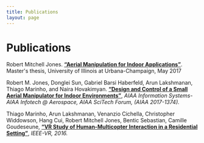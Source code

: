 ```yaml
---
title: Publications
layout: page
---
```

# Publications

Robert Mitchell Jones. [**“Aerial Manipulation for Indoor Applications”**][3]. Master's thesis, University of Illinois at Urbana-Champaign, May 2017

Robert M. Jones, Donglei Sun, Gabriel Barsi Haberfeld, Arun Lakshmanan, Thiago Marinho, and Naira Hovakimyan. [**“Design and Control of a Small Aerial Manipulator for Indoor Environments”**][1], *AIAA Information Systems-AIAA Infotech @ Aerospace, AIAA SciTech Forum, (AIAA 2017-1374).*

Thiago Marinho, Arun Lakshmanan, Venanzio Cichella, Christopher Widdowson, Hang Cui, Robert Mitchell Jones, Bentic Sebastian, Camille Goudeseune, [**“VR Study of Human-Multicopter Interaction in a Residential Setting”**][2], *IEEE-VR, 2016.*


[1]: http://arc.aiaa.org/doi/10.2514/6.2017-1374 "Design and Control of a Small Aerial Manipulator for Indoor Environments"

[2]: http://ieeexplore.ieee.org/document/7504790/ "VR Study of Human-Multicopter Interaction in a Residential Setting"

[3]: http://www.lipsum.com/ "Aerial Manipulation for Indoor Applications"
